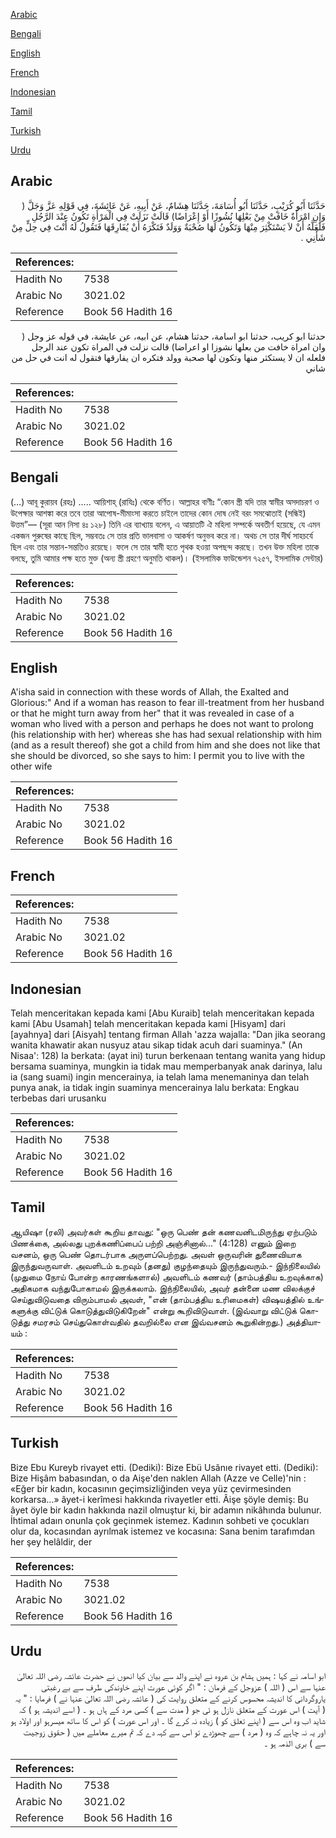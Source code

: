 [Arabic](#arabic)

[Bengali](#bengali)

[English](#english)

[French](#french)

[Indonesian](#indonesian)

[Tamil](#tamil)

[Turkish](#turkish)

[Urdu](#urdu)

## Arabic


<div dir="rtl" lang="ar" style={{fontSize:'larger',backgroundColor:'#f8f9fa',padding:20}}>
حَدَّثَنَا أَبُو كُرَيْبٍ، حَدَّثَنَا أَبُو أُسَامَةَ، حَدَّثَنَا هِشَامٌ، عَنْ أَبِيهِ، عَنْ عَائِشَةَ، فِي قَوْلِهِ عَزَّ وَجَلَّ ‏(‏ وَإِنِ امْرَأَةٌ خَافَتْ مِنْ بَعْلِهَا نُشُوزًا أَوْ إِعْرَاضًا‏)‏ قَالَتْ نَزَلَتْ فِي الْمَرْأَةِ تَكُونُ عِنْدَ الرَّجُلِ فَلَعَلَّهُ أَنْ لاَ يَسْتَكْثِرَ مِنْهَا وَتَكُونُ لَهَا صُحْبَةٌ وَوَلَدٌ فَتَكْرَهُ أَنْ يُفَارِقَهَا فَتَقُولُ لَهُ أَنْتَ فِي حِلٍّ مِنْ شَأْنِي ‏.‏
</div>
<div style={{backgroundColor:'#f8f9fa',padding:20, marginBottom: 10}}><table> <thead> <tr> <th>References:</th> <th></th> </tr> </thead> <tbody><tr><td>Hadith No</td><td>7538</td></tr><tr><td>Arabic No</td><td>3021.02</td></tr><tr><td>Reference</td><td>Book 56 Hadith 16</td></tr></tbody></table></div>


<div dir="rtl" lang="ar" style={{fontSize:'larger',backgroundColor:'#f8f9fa',padding:20}}>
حدثنا ابو كريب، حدثنا ابو اسامة، حدثنا هشام، عن ابيه، عن عايشة، في قوله عز وجل ( وان امراة خافت من بعلها نشوزا او اعراضا) قالت نزلت في المراة تكون عند الرجل فلعله ان لا يستكثر منها وتكون لها صحبة وولد فتكره ان يفارقها فتقول له انت في حل من شاني
</div>
<div style={{backgroundColor:'#f8f9fa',padding:20, marginBottom: 10}}><table> <thead> <tr> <th>References:</th> <th></th> </tr> </thead> <tbody><tr><td>Hadith No</td><td>7538</td></tr><tr><td>Arabic No</td><td>3021.02</td></tr><tr><td>Reference</td><td>Book 56 Hadith 16</td></tr></tbody></table></div>

## Bengali


<div dir="ltr" lang="bn" style={{fontSize:'larger',backgroundColor:'#f8f9fa',padding:20}}>
(…) আবূ কুরায়ব (রহঃ) ..... আয়িশাহ্ (রাযিঃ) থেকে বর্ণিত। আল্লাহর বাণীঃ “কোন স্ত্রী যদি তার স্বামীর অসদাচরণ ও উপেক্ষার আশঙ্কা করে তবে তারা আপোষ-মীমাংসা করতে চাইলে তাদের কোন দোষ নেই বরং সমঝোতাই (সন্ধিই) উত্তম”— (সূরা আন নিসা ৪ঃ ১২৮) তিনি এর ব্যাখ্যায় বলেন, এ আয়াতটি ঐ মহিলা সম্পর্কে অবতীর্ণ হয়েছে, যে এমন একজন পুরুষের কাছে ছিল, সম্ভবতঃ সে তার প্রতি ভালবাসা ও আকর্ষণ অনুভব করে না। অথচ সে তার দীর্ঘ সাহচর্যে ছিল এবং তার সন্তান-সন্ততিও রয়েছে। ফলে সে তার স্বামী হতে পৃথক হওয়া অপছন্দ করছে। তখন উক্ত মহিলা তাকে বলছে, তুমি আমার পক্ষ হতে মুক্ত (অন্য স্ত্রী গ্রহণে অনুমতি থাকল)। (ইসলামিক ফাউন্ডেশন ৭২৫৭, ইসলামিক সেন্টার)
</div>
<div style={{backgroundColor:'#f8f9fa',padding:20, marginBottom: 10}}><table> <thead> <tr> <th>References:</th> <th></th> </tr> </thead> <tbody><tr><td>Hadith No</td><td>7538</td></tr><tr><td>Arabic No</td><td>3021.02</td></tr><tr><td>Reference</td><td>Book 56 Hadith 16</td></tr></tbody></table></div>

## English


<div dir="ltr" lang="en" style={{fontSize:'larger',backgroundColor:'#f8f9fa',padding:20}}>
A'isha said in connection with these words of Allah, the Exalted and Glorious:" And if a woman has reason to fear ill-treatment from her husband or that he might turn away from her" that it was revealed in case of a woman who lived with a person and perhaps he does not want to prolong (his relationship with her) whereas she has had sexual relationship with him (and as a result thereof) she got a child from him and she does not like that she should be divorced, so she says to him: I permit you to live with the other wife
</div>
<div style={{backgroundColor:'#f8f9fa',padding:20, marginBottom: 10}}><table> <thead> <tr> <th>References:</th> <th></th> </tr> </thead> <tbody><tr><td>Hadith No</td><td>7538</td></tr><tr><td>Arabic No</td><td>3021.02</td></tr><tr><td>Reference</td><td>Book 56 Hadith 16</td></tr></tbody></table></div>

## French


<div dir="ltr" lang="fr" style={{fontSize:'larger',backgroundColor:'#f8f9fa',padding:20}}>

</div>
<div style={{backgroundColor:'#f8f9fa',padding:20, marginBottom: 10}}><table> <thead> <tr> <th>References:</th> <th></th> </tr> </thead> <tbody><tr><td>Hadith No</td><td>7538</td></tr><tr><td>Arabic No</td><td>3021.02</td></tr><tr><td>Reference</td><td>Book 56 Hadith 16</td></tr></tbody></table></div>

## Indonesian


<div dir="ltr" lang="id" style={{fontSize:'larger',backgroundColor:'#f8f9fa',padding:20}}>
Telah menceritakan kepada kami [Abu Kuraib] telah menceritakan kepada kami [Abu Usamah] telah menceritakan kepada kami [Hisyam] dari [ayahnya] dari [Aisyah] tentang firman Allah 'azza wajalla: "Dan jika seorang wanita khawatir akan nusyuz atau sikap tidak acuh dari suaminya." (An Nisaa': 128) Ia berkata: (ayat ini) turun berkenaan tentang wanita yang hidup bersama suaminya, mungkin ia tidak mau memperbanyak anak darinya, lalu ia (sang suami) ingin mencerainya, ia telah lama menemaninya dan telah punya anak, ia tidak ingin suaminya mencerainya lalu berkata: Engkau terbebas dari urusanku
</div>
<div style={{backgroundColor:'#f8f9fa',padding:20, marginBottom: 10}}><table> <thead> <tr> <th>References:</th> <th></th> </tr> </thead> <tbody><tr><td>Hadith No</td><td>7538</td></tr><tr><td>Arabic No</td><td>3021.02</td></tr><tr><td>Reference</td><td>Book 56 Hadith 16</td></tr></tbody></table></div>

## Tamil


<div dir="ltr" lang="ta" style={{fontSize:'larger',backgroundColor:'#f8f9fa',padding:20}}>
ஆயிஷா (ரலி) அவர்கள் கூறிய தாவது: "ஒரு பெண் தன் கணவனிடமிருந்து ஏற்படும் பிணக்கை, அல்லது புறக்கணிப்பைப் பற்றி அஞ்சினால்..." (4:128) எனும் இறை வசனம், ஒரு பெண் தொடர்பாக அருளப்பெற்றது. அவள் ஒருவரின் துணைவியாக இருந்துவருவாள். அவளிடம் உறவும் (தனது) குழந்தையும் இருந்துவரும்.- இந்நிலையில் (முதுமை நோய் போன்ற காரணங்களால்) அவளிடம் கணவர் (தாம்பத்திய உறவுக்காக) அதிகமாக வந்துபோகாமல் இருக்கலாம். இந்நிலையில், அவர் தன்னை மண விலக்குச் செய்துவிடுவதை விரும்பாமல் அவள், "என் (தாம்பத்திய உரிமைகள்) விஷயத்தில் உங்களுக்கு விட்டுக் கொடுத்துவிடுகிறேன்" என்று கூறிவிடுவாள். (இவ்வாறு விட்டுக் கொடுத்து சமரசம் செய்துகொள்வதில் தவறில்லை என இவ்வசனம் கூறுகின்றது.) அத்தியாயம் :
</div>
<div style={{backgroundColor:'#f8f9fa',padding:20, marginBottom: 10}}><table> <thead> <tr> <th>References:</th> <th></th> </tr> </thead> <tbody><tr><td>Hadith No</td><td>7538</td></tr><tr><td>Arabic No</td><td>3021.02</td></tr><tr><td>Reference</td><td>Book 56 Hadith 16</td></tr></tbody></table></div>

## Turkish


<div dir="ltr" lang="tr" style={{fontSize:'larger',backgroundColor:'#f8f9fa',padding:20}}>
Bize Ebu Kureyb rivayet etti. (Dediki): Bize Ebü Usânıe rivayet etti. (Dediki): Bize Hişâm babasından, o da Aişe'den naklen Allah (Azze ve Celle)'nin : «Eğer bir kadın, kocasının geçimsizliğinden veya yüz çevirmesinden korkarsa...» âyet-i kerîmesi hakkında rivayetler etti. Âişe şöyle demiş: Bu âyet öyle bir kadın hakkında nazil olmuştur ki, bir adamın nikâhında bulunur. İhtimal adaın onunla çok geçinmek istemez. Kadının sohbeti ve çocukları olur da, kocasından ayrılmak istemez ve kocasına: Sana benim tarafımdan her şey helâldir, der
</div>
<div style={{backgroundColor:'#f8f9fa',padding:20, marginBottom: 10}}><table> <thead> <tr> <th>References:</th> <th></th> </tr> </thead> <tbody><tr><td>Hadith No</td><td>7538</td></tr><tr><td>Arabic No</td><td>3021.02</td></tr><tr><td>Reference</td><td>Book 56 Hadith 16</td></tr></tbody></table></div>

## Urdu


<div dir="rtl" lang="ur" style={{fontSize:'larger',backgroundColor:'#f8f9fa',padding:20}}>
ابو اسامہ نے کہا : ہمیں ہشام بن عروہ نے اپنے والد سے بیان کیا انھوں نے حضرت عائشہ رضی اللہ تعالیٰ عنہا سے اس ( اللہ ) عزوجل کے فرمان : " اگر کوئی عورت اپنے خاوندکی طرف سے بے رغبتی یاروگردانی کا اندیشہ محسوس کرنے کے متعلق روایت کی ( عائشہ رضی اللہ تعالیٰ عنہا نے ) فرمایا : " یہ ( آیت ) اس عورت کے متعلق نازل ہو ئی جو ( مدت سے ) کسی مرد کے ہاں ہو ۔ ( اسے اندیشہ ہو ) کہ شاید اب وہ اس سے ( اپنے تعلق کو ) زیادہ نہ کرے گا ۔ اور اس عورت ) کو اس کا ساتھ میسرہو اور اولاد ہو اور یہ نہ چاہے کہ وہ ( مرد ) سے چھوڑدے تو اس سے کہہ دے کہ تم میرے معاملے میں ( حقوق زوجیت سے ) بری الذمہ ہو ۔
</div>
<div style={{backgroundColor:'#f8f9fa',padding:20, marginBottom: 10}}><table> <thead> <tr> <th>References:</th> <th></th> </tr> </thead> <tbody><tr><td>Hadith No</td><td>7538</td></tr><tr><td>Arabic No</td><td>3021.02</td></tr><tr><td>Reference</td><td>Book 56 Hadith 16</td></tr></tbody></table></div>